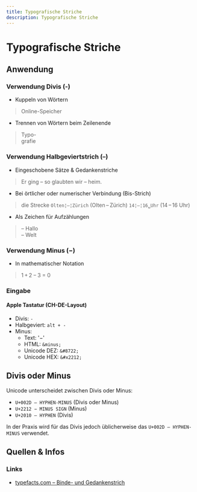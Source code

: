 ```yaml
---
title: Typografische Striche
description: Typografische Striche
---
```


# Typografische Striche


## Anwendung

### Verwendung Divis (-)
* Kuppeln von Wörtern
> Online-Speicher
* Trennen von Wörtern beim Zeilenende
> Typo-<br>grafie

### Verwendung Halbgeviertstrich (–)
* Eingeschobene Sätze & Gedankenstriche
> Er ging – so glaubten wir – heim.
* Bei örtlicher oder numerischer Verbindung (Bis-Strich)
> die Strecke `Olten¦–¦Zürich` (Olten – Zürich)
> `14¦–¦16␣Uhr` (14 – 16 Uhr)
* Als Zeichen für Aufzählungen
> – Hallo <br>– Welt

### Verwendung Minus (&minus;)
* In mathematischer Notation
> 1 + 2 &minus; 3 = 0


<div class="box">

### Eingabe
#### Apple Tastatur (CH-DE-Layout)

* Divis: `-`
* Halbgeviert: `alt + -`
* Minus:
  * Text: '&minus;'
  * HTML: `&minus;`
  * Unicode DEZ: `&#8722;`
  * Unicode HEX: `&#x2212;`

</div>


## Divis oder Minus
Unicode unterscheidet zwischen Divis oder Minus:
* `U+002D – HYPHEN-MINUS` (Divis oder Minus)
* `U+2212 − MINUS SIGN` (Minus)
* `U+2010 – HYPHEN` (Divis)

In der Praxis wird für das Divis jedoch üblicherweise das `U+002D – HYPHEN-MINUS` verwendet.



## Quellen & Infos

<div class="box">

### Links
* [typefacts.com – Binde- und Gedanken­strich](https://typefacts.com/artikel/binde-und-gedankenstrich)

</div>
